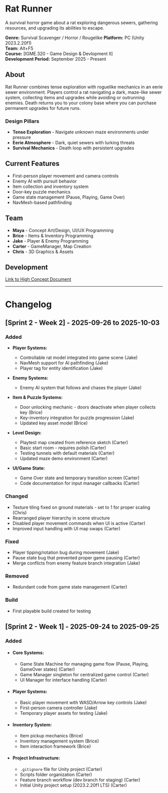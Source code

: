 # Rat Runner

A survival horror game about a rat exploring dangerous sewers, gathering resources, and upgrading its abilities to escape.

**Genre:** Survival Scavenger / Horror / Rougelike
**Platform:** PC (Unity 2023.2.20f1)  
**Team:** Alt+F5  
**Course:** [IGME.320 - Game Design & Devlopment II]  
**Development Period:** September 2025 - Present

## About

Rat Runner combines tense exploration with roguelike mechanics in an eerie sewer environment. Players control a rat navigating a dark, maze-like sewer system, collecting items and upgrades while avoiding or outrunning enemies. Death returns you to your colony base where you can purchase permanent upgrades for future runs.

### Design Pillars
- **Tense Exploration** - Navigate unknown maze environments under pressure
- **Eerie Atmosphere** - Dark, quiet sewers with lurking threats
- **Survival Mechanics** - Death loop with persistent upgrades

## Current Features
- First-person player movement and camera controls
- Enemy AI with pursuit behavior
- Item collection and inventory system
- Door-key puzzle mechanics
- Game state management (Pause, Playing, Game Over)
- NavMesh-based pathfinding

## Team
- **Maya** - Concept Art/Design, UI/UX Programming
- **Brice** - Items & Inventory Programming
- **Jake** - Player & Enemy Programming  
- **Carter** - GameManager, Map Creation
- **Chris** - 3D Graphics & Assets

## Development

[Link to High Concept Document](https://docs.google.com/document/d/11iVND_ZGL1XZPyJbP12Lntm7AS66SD5DEYu6A4077Js/edit?usp=sharing)

---

# Changelog

## [Sprint 2 - Week 2] - 2025-09-26 to 2025-10-03

### Added

- **Player Systems:**
  - Controllable rat model integrated into game scene (Jake)
  - NavMesh support for AI pathfinding (Jake)
  - Player tag for entity identification (Jake)
  
- **Enemy Systems:**
  - Enemy AI system that follows and chases the player (Jake)
  
- **Item & Puzzle Systems:**
  - Door unlocking mechanic - doors deactivate when player collects key (Brice)
  - Key-inventory integration for puzzle progression (Jake)
  - Updated key asset model (Brice)
  
- **Level Design:**
  - Playtest map created from reference sketch (Carter)
  - Basic start room - requires polish (Carter)
  - Testing tunnels with default materials (Carter)
  - Updated maze demo environment (Carter)

- **UI/Game State:**
  - Game Over state and temporary transition screen (Carter)
  - Code documentation for input manager callbacks (Carter)

### Changed

- Texture tiling fixed on ground materials - set to 1 for proper scaling (Chris)
- Rearranged player hierarchy in scene structure 
- Disabled player movement commands when UI is active (Carter)
- Improved input handling with UI map swaps (Carter)

### Fixed

- Player tipping/rotation bug during movement (Jake)
- Pause state bug that prevented proper game pausing (Carter)
- Merge conflicts from enemy feature branch integration (Jake)

### Removed

- Redundant code from game state management (Carter)

### Build

- First playable build created for testing

## [Sprint 2 - Week 1] - 2025-09-24 to 2025-09-25

### Added

- #### **Core Systems:**

  - Game State Machine for managing game flow (Pause, Playing, GameOver states) (Carter)
  - Game Manager singleton for centralized game control (Carter)
  - UI Manager for interface handling (Carter)

- #### **Player Systems:**

  - Basic player movement with WASD/Arrow key controls (Jake)
  - First-person camera controller (Jake)
  - Temporary player assets for testing (Jake)

- #### **Inventory System:**

  - Item pickup mechanics (Brice)
  - Inventory management system (Brice)
  - Item interaction framework (Brice)

- #### **Project Infrastructure:**

  - `.gitignore` file for Unity project (Carter)
  - Scripts folder organization (Carter)
  - Feature branch workflow (dev branch for staging) (Carter)
  - Initial Unity project setup (2023.2.20f1 LTS) (Carter)

